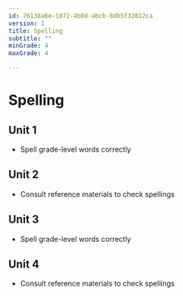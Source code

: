 ```yaml
---
id: 76138a6e-1072-4b0d-abcb-8db5f32812ca
version: 1
title: Spelling
subtitle: ""
minGrade: 4
maxGrade: 4

---
```

# Spelling


## Unit 1
* Spell grade-level words correctly

## Unit 2
* Consult reference materials to check spellings

## Unit 3
* Spell grade-level words correctly

## Unit 4
* Consult reference materials to check spellings